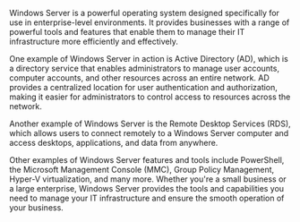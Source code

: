 

Windows Server is a powerful operating system designed specifically for use in enterprise-level environments. It provides businesses with a range of powerful tools and features that enable them to manage their IT infrastructure more efficiently and effectively.

One example of Windows Server in action is Active Directory (AD), which is a directory service that enables administrators to manage user accounts, computer accounts, and other resources across an entire network. AD provides a centralized location for user authentication and authorization, making it easier for administrators to control access to resources across the network.

Another example of Windows Server is the Remote Desktop Services (RDS), which allows users to connect remotely to a Windows Server computer and access desktops, applications, and data from anywhere.

Other examples of Windows Server features and tools include PowerShell, the Microsoft Management Console (MMC), Group Policy Management, Hyper-V virtualization, and many more. Whether you're a small business or a large enterprise, Windows Server provides the tools and capabilities you need to manage your IT infrastructure and ensure the smooth operation of your business.